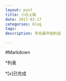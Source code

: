 ```yaml
---
layout: post
title: 小白上路
date: 2017-03-17
categories: blog
tags: 
description: 写在最开始的话

---
```


#Markdown

*列表

*[x]已完成